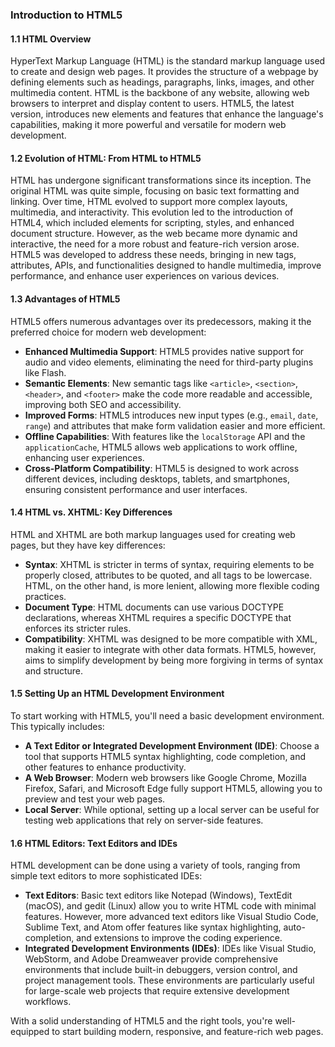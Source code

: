 ### Introduction to HTML5

#### 1.1 HTML Overview
HyperText Markup Language (HTML) is the standard markup language used to create and design web pages. It provides the structure of a webpage by defining elements such as headings, paragraphs, links, images, and other multimedia content. HTML is the backbone of any website, allowing web browsers to interpret and display content to users. HTML5, the latest version, introduces new elements and features that enhance the language's capabilities, making it more powerful and versatile for modern web development.

#### 1.2 Evolution of HTML: From HTML to HTML5
HTML has undergone significant transformations since its inception. The original HTML was quite simple, focusing on basic text formatting and linking. Over time, HTML evolved to support more complex layouts, multimedia, and interactivity. This evolution led to the introduction of HTML4, which included elements for scripting, styles, and enhanced document structure. However, as the web became more dynamic and interactive, the need for a more robust and feature-rich version arose. HTML5 was developed to address these needs, bringing in new tags, attributes, APIs, and functionalities designed to handle multimedia, improve performance, and enhance user experiences on various devices.

#### 1.3 Advantages of HTML5
HTML5 offers numerous advantages over its predecessors, making it the preferred choice for modern web development:

- **Enhanced Multimedia Support**: HTML5 provides native support for audio and video elements, eliminating the need for third-party plugins like Flash.
- **Semantic Elements**: New semantic tags like `<article>`, `<section>`, `<header>`, and `<footer>` make the code more readable and accessible, improving both SEO and accessibility.
- **Improved Forms**: HTML5 introduces new input types (e.g., `email`, `date`, `range`) and attributes that make form validation easier and more efficient.
- **Offline Capabilities**: With features like the `localStorage` API and the `applicationCache`, HTML5 allows web applications to work offline, enhancing user experiences.
- **Cross-Platform Compatibility**: HTML5 is designed to work across different devices, including desktops, tablets, and smartphones, ensuring consistent performance and user interfaces.

#### 1.4 HTML vs. XHTML: Key Differences
HTML and XHTML are both markup languages used for creating web pages, but they have key differences:

- **Syntax**: XHTML is stricter in terms of syntax, requiring elements to be properly closed, attributes to be quoted, and all tags to be lowercase. HTML, on the other hand, is more lenient, allowing more flexible coding practices.
- **Document Type**: HTML documents can use various DOCTYPE declarations, whereas XHTML requires a specific DOCTYPE that enforces its stricter rules.
- **Compatibility**: XHTML was designed to be more compatible with XML, making it easier to integrate with other data formats. HTML5, however, aims to simplify development by being more forgiving in terms of syntax and structure.

#### 1.5 Setting Up an HTML Development Environment
To start working with HTML5, you'll need a basic development environment. This typically includes:

- **A Text Editor or Integrated Development Environment (IDE)**: Choose a tool that supports HTML5 syntax highlighting, code completion, and other features to enhance productivity.
- **A Web Browser**: Modern web browsers like Google Chrome, Mozilla Firefox, Safari, and Microsoft Edge fully support HTML5, allowing you to preview and test your web pages.
- **Local Server**: While optional, setting up a local server can be useful for testing web applications that rely on server-side features.

#### 1.6 HTML Editors: Text Editors and IDEs
HTML development can be done using a variety of tools, ranging from simple text editors to more sophisticated IDEs:

- **Text Editors**: Basic text editors like Notepad (Windows), TextEdit (macOS), and gedit (Linux) allow you to write HTML code with minimal features. However, more advanced text editors like Visual Studio Code, Sublime Text, and Atom offer features like syntax highlighting, auto-completion, and extensions to improve the coding experience.
- **Integrated Development Environments (IDEs)**: IDEs like Visual Studio, WebStorm, and Adobe Dreamweaver provide comprehensive environments that include built-in debuggers, version control, and project management tools. These environments are particularly useful for large-scale web projects that require extensive development workflows.

With a solid understanding of HTML5 and the right tools, you're well-equipped to start building modern, responsive, and feature-rich web pages.
